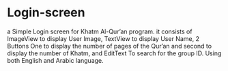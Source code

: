 # Login-screen
a Simple Login screen for Khatm Al-Qur’an program.
it consists of ImageView to display User Image, TextView to display User Name, 2 Buttons One to display the number of pages of the Qur’an and second to display the number of Khatm, and EditText To search for the group ID. 
Using both English and Arabic language.
